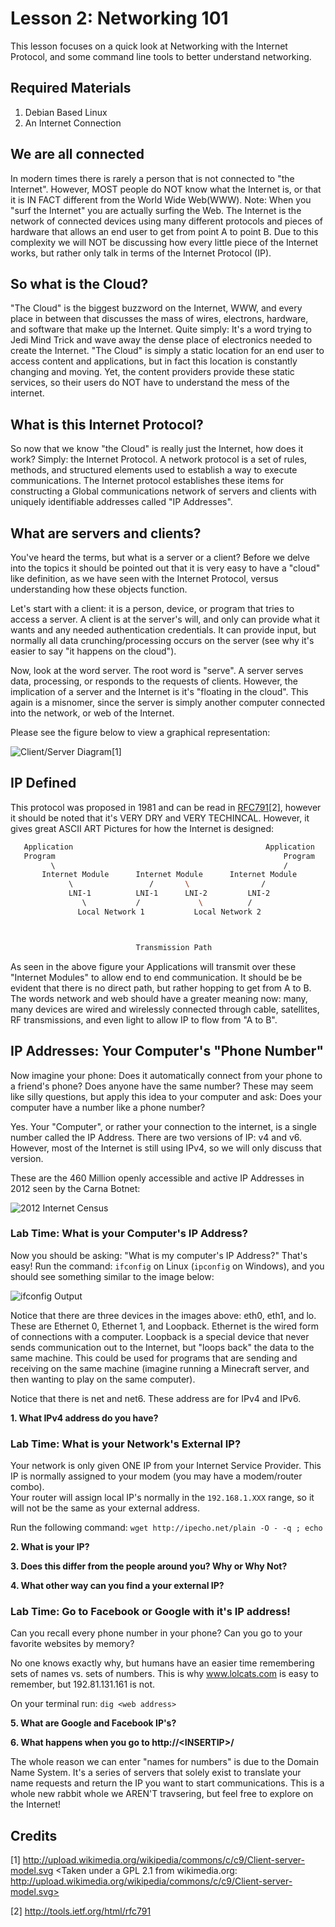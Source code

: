 Lesson 2: Networking 101
========================
This lesson focuses on a quick look at Networking with the Internet Protocol, and some command line tools to better understand networking.

Required Materials
------------------
1. Debian Based Linux
2. An Internet Connection

We are all connected
--------------------
In modern times there is rarely a person that is not connected to "the Internet".
However, MOST people do NOT know what the Internet is, or that it is IN FACT different from the World Wide Web(WWW).
Note: When you "surf the Internet" you are actually surfing the Web.
The Internet is the network of connected devices using many different protocols and pieces of hardware that allows an end user to get from point A to point B.
Due to this complexity we will NOT be discussing how every little piece of the Internet works, but rather only talk in terms of the Internet Protocol (IP).

So what is the Cloud?
---------------------
"The Cloud" is the biggest buzzword on the Internet, WWW, and every place in between that discusses the mass of wires, electrons, hardware, and software that make up the Internet.
Quite simply: It's a word trying to Jedi Mind Trick and wave away the dense place of electronics needed to create the Internet.
"The Cloud" is simply a static location for an end user to access content and applications, but in fact this location is constantly changing and moving.
Yet, the content providers provide these static services, so their users do NOT have to understand the mess of the internet.

What is this Internet Protocol?
-------------------------------	
So now that we know "the Cloud" is really just the Internet, how does it work?
Simply: the Internet Protocol.
A network protocol is a set of rules, methods, and structured elements used to establish a way to execute communications.
The Internet protocol establishes these items for constructing a Global communications network of servers and clients with uniquely identifiable addresses called "IP Addresses".

What are servers and clients?
-----------------------------
You've heard the terms, but what is a server or a client?
Before we delve into the topics it should be pointed out that it is very easy to have a "cloud" like definition, as we have seen with the Internet Protocol, versus understanding how these objects function.

Let's start with a client: it is a person, device, or program that tries to access a server.
A client is at the server's will, and only can provide what it wants and any needed authentication credentials.
It can provide input, but normally all data crunching/processing occurs on the server (see why it's easier to say "it happens on the cloud").

Now, look at the word server.
The root word is "serve".
A server serves data, processing, or responds to the requests of clients.
However, the implication of a server and the Internet is it's "floating in the cloud".
This again is a misnomer, since the server is simply another computer connected into the network, or web of the Internet.

Please see the figure below to view a graphical representation:

![Client/Server Diagram](./02_ClientServer_.png)\[1\]


IP Defined
----------
This protocol was proposed in 1981 and can be read in [RFC791][2]\[2\], however it should be noted that it's VERY DRY and VERY TECHINCAL.
However, it gives great ASCII ART Pictures for how the Internet is designed:
```bash
   Application                                           Application
   Program                                                   Program
         \                                                   /
       Internet Module      Internet Module      Internet Module
             \                 /       \                /
             LNI-1          LNI-1      LNI-2         LNI-2
                \           /             \          /
               Local Network 1           Local Network 2



                            Transmission Path
```
As seen in the above figure your Applications will transmit over these "Internet Modules" to allow end to end communication.
It should be be evident that there is no direct path, but rather hopping to get from A to B.
The words network and web should have a greater meaning now: many, many devices are wired and wirelessly connected through cable, satellites, RF transmissions, and even light to allow IP to flow from "A to B". 

IP Addresses: Your Computer's "Phone Number"
--------------------------------------------
Now imagine your phone: Does it automatically connect from your phone to a friend's phone?
Does anyone have the same number?
These may seem like silly questions, but apply this idea to your computer and ask: Does your computer have a number like a phone number?

Yes.
Your "Computer", or rather your connection to the internet, is a single number called the IP Address.
There are two versions of IP: v4 and v6.
However, most of the Internet is still using IPv4, so we will only discuss that version.

These are the 460 Million openly accessible and active IP Addresses in 2012 seen by the Carna Botnet:

![2012 Internet Census](./03_2012_InternetCensus.png)

### Lab Time: What is your Computer's IP Address?
Now you should be asking: "What is my computer's IP Address?"
That's easy!
Run the command: `ifconfig` on Linux (`ipconfig` on Windows), and you should see something similar to the image below:

![ifconfig Output](./01_ifconfig_.png)

Notice that there are three devices in the images above: eth0, eth1, and lo.
These are Ethernet 0, Ethernet 1, and Loopback.
Ethernet is the wired form of connections with a computer.
Loopback is a special device that never sends communication out to the Internet, but "loops back" the data to the same machine.
This could be used for programs that are sending and receiving on the same machine (imagine running a Minecraft server, and then wanting to play on the same computer).

Notice that there is net and net6.
These address are for IPv4 and IPv6.

**1. What IPv4 address do you have?**

### Lab Time: What is your Network's External IP?
Your network is only given ONE IP from your Internet Service Provider.
This IP is normally assigned to your modem (you may have a modem/router combo).  
Your router will assign local IP's normally in the `192.168.1.XXX` range, so it will not be the same as your external address.

Run the following command: `wget http://ipecho.net/plain -O - -q ; echo`

**2. What is your IP?**

**3. Does this differ from the people around you? Why or Why Not?**

**4. What other way can you find a your external IP?**

### Lab Time: Go to Facebook or Google with it's IP address!
Can you recall every phone number in your phone?
Can you go to your favorite websites by memory?

No one knows exactly why, but humans have an easier time remembering sets of names vs. sets of numbers.
This is why www.lolcats.com is easy to remember, but 192.81.131.161 is not.

On your terminal run: `dig <web address>`

**5. What are Google and Facebook IP's?**

**6. What happens when you go to http://\<INSERTIP\>/**

The whole reason we can enter "names for numbers" is due to the Domain Name System.
It's a series of servers that solely exist to translate your name requests and return the IP you want to start communications.
This is a whole new rabbit whole we AREN'T travsering, but feel free to explore on the Internet!

Credits
-------
\[1\] http://upload.wikimedia.org/wikipedia/commons/c/c9/Client-server-model.svg
 <Taken under a GPL 2.1 from wikimedia.org: http://upload.wikimedia.org/wikipedia/commons/c/c9/Client-server-model.svg>

\[2\] http://tools.ietf.org/html/rfc791

[1]:http://upload.wikimedia.org/wikipedia/commons/c/c9/Client-server-model.svg
[2]:http://tools.ietf.org/html/rfc791
